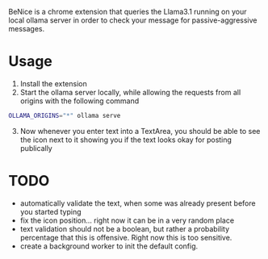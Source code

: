 BeNice is a chrome extension that queries the Llama3.1 running on your local ollama server
in order to check your message for passive-aggressive messages.

# Usage

1. Install the extension
2. Start the ollama server locally, while allowing the requests from all origins with the following command

```sh
OLLAMA_ORIGINS="*" ollama serve
```

3. Now whenever you enter text into a TextArea, you should be able to see the icon next to it showing you
   if the text looks okay for posting publically

# TODO

- automatically validate the text, when some was already present before you started typing
- fix the icon position... right now it can be in a very random place
- text validation should not be a boolean, but rather a probability percentage that this is offensive. Right now this is too sensitive.
- create a background worker to init the default config.
